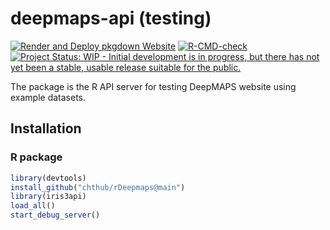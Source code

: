 
<!-- README.md is generated from README.Rmd. Please edit that file -->

# deepmaps-api (testing)

<!-- badges: start -->

[![Render and Deploy pkgdown
Website](https://github.com/Wang-Cankun/iris3api/actions/workflows/pkgdown.yaml/badge.svg)](https://github.com/Wang-Cankun/iris3api/actions/workflows/pkgdown.yaml)
[![R-CMD-check](https://github.com/Wang-Cankun/iris3api/workflows/R-CMD-check/badge.svg)](https://github.com/Wang-Cankun/iris3api/actions)
[![Project Status: WIP - Initial development is in progress, but there
has not yet been a stable, usable release suitable for the
public.](https://www.repostatus.org/badges/latest/wip.svg)](https://www.repostatus.org/#wip)
<!-- badges: end -->

The package is the R API server for testing DeepMAPS website using example datasets.

## Installation

### R package

``` r
library(devtools)
install_github("chthub/rDeepmaps@main")
library(iris3api)
load_all()
start_debug_server()
```
